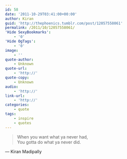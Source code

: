 ```yaml
---
id: 58
date: '2011-10-29T03:41:00+00:00'
author: Kiran
guid: 'http://thephoenics.tumblr.com/post/12057558061'
permalink: /2011/10/12057558061/
'Hide SexyBookmarks':
    - '0'
'Hide OgTags':
    - '0'
image:
    - ''
quote-author:
    - Unknown
quote-url:
    - 'http://'
quote-copy:
    - Unknown
audio:
    - 'http://'
link-url:
    - 'http://'
categories:
    - quote
tags:
    - inspire
    - quotes
---
```


> When you want what ya never had,  
> You gotta do what ya never did.

— Kiran Madipally